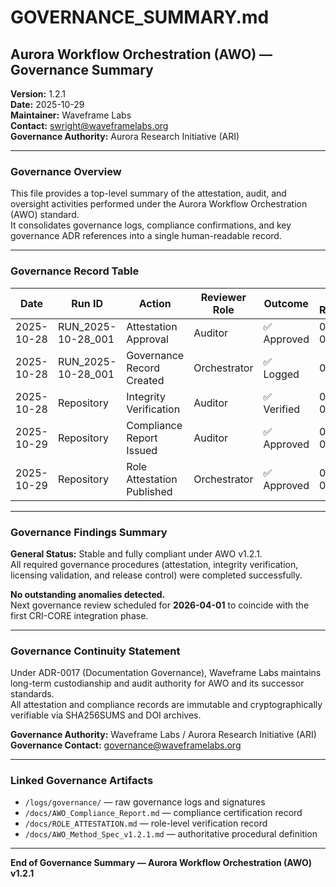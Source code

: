 # GOVERNANCE_SUMMARY.md

## Aurora Workflow Orchestration (AWO) — Governance Summary
**Version:** 1.2.1  
**Date:** 2025-10-29  
**Maintainer:** Waveframe Labs  
**Contact:** swright@waveframelabs.org  
**Governance Authority:** Aurora Research Initiative (ARI)  

---

### Governance Overview
This file provides a top-level summary of the attestation, audit, and oversight activities performed under the Aurora Workflow Orchestration (AWO) standard.  
It consolidates governance logs, compliance confirmations, and key governance ADR references into a single human-readable record.

---

### Governance Record Table

| Date | Run ID | Action | Reviewer Role | Outcome | ADR Reference | Notes |
|------|---------|---------|----------------|----------|----------------|--------|
| 2025-10-28 | RUN_2025-10-28_001 | Attestation Approval | Auditor | ✅ Approved | 0012, 0015 | Run artifacts verified; checksums matched |
| 2025-10-28 | RUN_2025-10-28_001 | Governance Record Created | Orchestrator | ✅ Logged | 0017 | Governance continuity established under ARI |
| 2025-10-28 | Repository | Integrity Verification | Auditor | ✅ Verified | 0015, 0016 | SHA256SUMS validated against build outputs |
| 2025-10-29 | Repository | Compliance Report Issued | Auditor | ✅ Approved | 0003, 0017 | AWO_Compliance_Report.md finalized |
| 2025-10-29 | Repository | Role Attestation Published | Orchestrator | ✅ Approved | 0012, 0017 | ROLE_ATTESTATION.md verified |

---

### Governance Findings Summary

**General Status:** Stable and fully compliant under AWO v1.2.1.  
All required governance procedures (attestation, integrity verification, licensing validation, and release control) were completed successfully.

**No outstanding anomalies detected.**  
Next governance review scheduled for **2026-04-01** to coincide with the first CRI-CORE integration phase.

---

### Governance Continuity Statement

Under ADR-0017 (Documentation Governance), Waveframe Labs maintains long-term custodianship and audit authority for AWO and its successor standards.  
All attestation and compliance records are immutable and cryptographically verifiable via SHA256SUMS and DOI archives.

**Governance Authority:** Waveframe Labs / Aurora Research Initiative (ARI)  
**Governance Contact:** governance@waveframelabs.org  

---

### Linked Governance Artifacts
- `/logs/governance/` — raw governance logs and signatures  
- `/docs/AWO_Compliance_Report.md` — compliance certification record  
- `/docs/ROLE_ATTESTATION.md` — role-level verification record  
- `/docs/AWO_Method_Spec_v1.2.1.md` — authoritative procedural definition  

---

**End of Governance Summary — Aurora Workflow Orchestration (AWO) v1.2.1**
